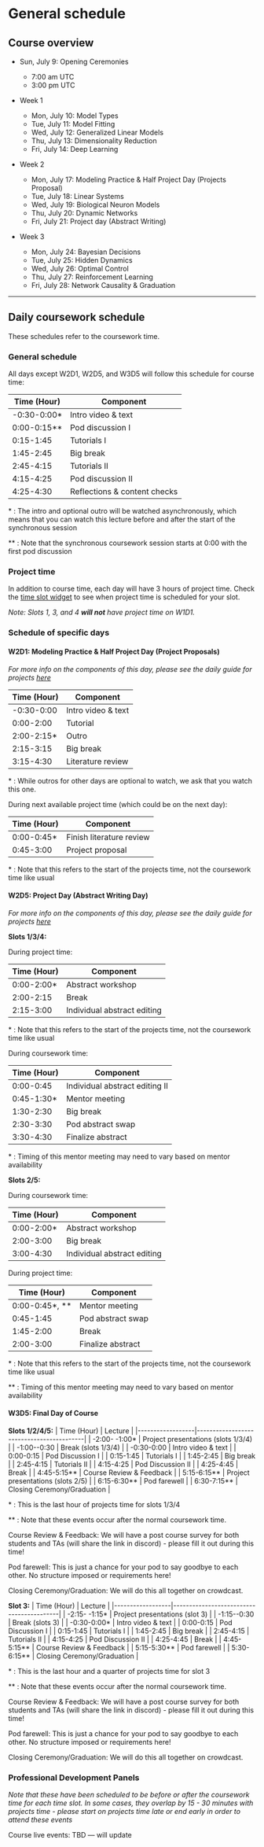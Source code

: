 # General schedule

## Course overview

* Sun, July 9: Opening Ceremonies
    * 7:00 am UTC
    * 3:00 pm UTC
    
* Week 1
    * Mon, July 10: Model Types
    * Tue, July 11: Model Fitting
    * Wed, July 12: Generalized Linear Models  
    * Thu, July 13: Dimensionality Reduction
    * Fri, July 14: Deep Learning
     
* Week 2
    * Mon, July 17: Modeling Practice & Half Project Day (Projects Proposal)
    * Tue, July 18: Linear Systems
    * Wed, July 19: Biological Neuron Models
    * Thu, July 20: Dynamic Networks
    * Fri, July 21: Project day (Abstract Writing)
    
* Week 3
    * Mon, July 24: Bayesian Decisions
    * Tue, July 25: Hidden Dynamics
    * Wed, July 26: Optimal Control
    * Thu, July 27: Reinforcement Learning
    * Fri, July 28: Network Causality & Graduation
----

## Daily coursework schedule
These schedules refer to the coursework time.

### General schedule
All days except W2D1, W2D5, and W3D5 will follow this schedule for course time:
 
|    Time (Hour)   |    Component                          |
|------------------|---------------------------------------|
|   -0:30-0:00\*   |    Intro video & text                 |
|    0:00-0:15\**  |    Pod discussion I                   |
|    0:15-1:45     |    Tutorials I                        |
|    1:45-2:45     |    Big break                          |
|    2:45-4:15     |    Tutorials II                       |
|    4:15-4:25     |    Pod discussion II                  |
|    4:25-4:30     |    Reflections & content checks       |    

\* : The intro and optional outro will be watched asynchronously, which means that you can watch this lecture before and after the start of the synchronous session

\** : Note that the synchronous coursework session starts at 0:00 with the first pod discussion

### Project time
In addition to course time, each day will have 3 hours of project time. Check the [time slot widget](https://neuromatchacademy.github.io/widgets/tz.html) to see when project time is scheduled for your slot.

*Note: Slots 1, 3, and 4 **will not** have project time on W1D1.* 

### Schedule of specific days

#### W2D1: Modeling Practice & Half Project Day (Project Proposals)
*For more info on the components of this day, please see the daily guide for projects [here](https://compneuro.neuromatch.io/projects/docs/project_guidance.html#w1d2-coursework-tuesday-project-block-2-tuesday-for-slot-1-3-5-wednesday-for-slot-2-4)*

|    Time (Hour)   |    Component                          |
|------------------|---------------------------------------|
|   -0:30-0:00     |    Intro video & text                 |
|    0:00-2:00     |    Tutorial                           |
|    2:00-2:15\*   |    Outro                              |
|    2:15-3:15     |    Big break                          |
|    3:15-4:30     |    Literature review                  |

\* : While outros for other days are optional to watch, we ask that you watch this one.

During next available project time (which could be on the next day):

|    Time (Hour)   |    Component                          |
|------------------|---------------------------------------|
|    0:00-0:45\*   |    Finish literature review           |
|    0:45-3:00     |    Project proposal                   |

\* : Note that this refers to the start of the projects time, not the coursework time like usual

#### W2D5: Project Day (Abstract Writing Day)
*For more info on the components of this day, please see the daily guide for projects [here](https://compneuro.neuromatch.io/projects/docs/project_guidance.html#day-10-8h-friday-for-everyone)*

**Slots 1/3/4:**

During project time:

|    Time (Hour)   |    Component                          |
|------------------|---------------------------------------|
|    0:00-2:00\*   |    Abstract workshop                  |
|    2:00-2:15     |    Break                              |
|    2:15-3:00     |    Individual abstract editing        |

\* : Note that this refers to the start of the projects time, not the coursework time like usual

During coursework time:

|    Time (Hour)   |    Component                          |
|------------------|---------------------------------------|
|    0:00-0:45     |    Individual abstract editing II     |
|    0:45-1:30\*   |    Mentor meeting                     |
|    1:30-2:30     |    Big break                          |
|    2:30-3:30     |    Pod abstract swap                  |
|    3:30-4:30     |    Finalize abstract                  |

\* : Timing of this mentor meeting may need to vary based on mentor availability

**Slots 2/5:**

During coursework time:

|    Time (Hour)   |    Component                          |
|------------------|---------------------------------------|
|    0:00-2:00\*   |    Abstract workshop                  |
|    2:00-3:00     |    Big break                          |
|    3:00-4:30     |    Individual abstract editing        |


During project time:

|    Time (Hour)   |    Component                          |
|------------------|---------------------------------------|
|    0:00-0:45\*, \**  |    Mentor meeting                  |
|    0:45-1:45     |    Pod abstract swap                  |
|    1:45-2:00     |    Break                              |
|    2:00-3:00     |   Finalize abstract                   |

\* : Note that this refers to the start of the projects time, not the coursework time like usual

\** : Timing of this mentor meeting may need to vary based on mentor availability

#### W3D5: Final Day of Course

**Slots 1/2/4/5:**
|    Time (Hour)   |    Lecture                               |
|------------------|------------------------------------------|
|   -2:00- -1:00\*  |    Project presentations (slots 1/3/4)  |
|   -1:00--0:30     |    Break (slots 1/3/4)                  |
|   -0:30-0:00     |    Intro video & text                    |
|    0:00-0:15      |    Pod Discussion I                      |
|    0:15-1:45      |    Tutorials I                           |
|    1:45-2:45      |    Big break                             |
|    2:45-4:15      |    Tutorials II                          |
|    4:15-4:25      |    Pod Discussion II                     |
|    4:25-4:45      |    Break                                 |
|    4:45-5:15\**   |    Course Review & Feedback                     |
|    5:15-6:15\**   |    Project presentations (slots 2/5)     | 
|    6:15-6:30\**   |    Pod farewell                         |
|    6:30-7:15\**   |    Closing Ceremony/Graduation           |

\* : This is the last hour of projects time for slots 1/3/4

\** : Note that these events occur after the normal coursework time.
 
Course Review & Feedback: We will have a post course survey for both students and TAs (will share the link in discord) - please fill it out during this time!

Pod farewell: This is just a chance for your pod to say goodbye to each other. No structure imposed or requirements here!

Closing Ceremony/Graduation: We will do this all together on crowdcast.


**Slot 3:**
|    Time (Hour)   |    Lecture                               |
|------------------|------------------------------------------|
|   -2:15- -1:15\*  |    Project presentations (slot 3)  |
|   -1:15--0:30     |    Break (slots 3)                  |
|   -0:30-0:00\*    |    Intro video & text                    |
|    0:00-0:15      |    Pod Discussion I                      |
|    0:15-1:45      |    Tutorials I                           |
|    1:45-2:45      |    Big break                             |
|    2:45-4:15      |    Tutorials II                          |
|    4:15-4:25      |    Pod Discussion II                     |
|    4:25-4:45      |    Break                                 |
|    4:45-5:15\**   |    Course Review & Feedback              |
|    5:15-5:30\**   |    Pod farewell                         |
|    5:30-6:15\**   |    Closing Ceremony/Graduation           |

\* : This is the last hour and a quarter of projects time for slot 3

\** : Note that these events occur after the normal coursework time.

Course Review & Feedback: We will have a post course survey for both students and TAs (will share the link in discord) - please fill it out during this time!

Pod farewell: This is just a chance for your pod to say goodbye to each other. No structure imposed or requirements here!

Closing Ceremony/Graduation: We will do this all together on crowdcast.


### Professional Development Panels
*Note that these have been scheduled to be before or after the coursework time for each time slot. In some cases, they overlap by 15 - 30 minutes with projects time - please start on projects time late or end early in order to attend these events*

Course live events: TBD — will update
